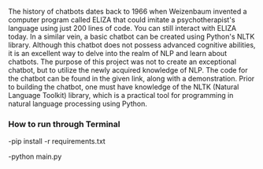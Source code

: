 The history of chatbots dates back to 1966 when Weizenbaum invented a computer program called ELIZA that could imitate a psychotherapist's language using just 200 lines of code. You can still interact with ELIZA today. In a similar vein, a basic chatbot can be created using Python's NLTK library.
Although this chatbot does not possess advanced cognitive abilities, it is an excellent way to delve into the realm of NLP and learn about chatbots. The purpose of this project was not to create an exceptional chatbot, but to utilize the newly acquired knowledge of NLP. The code for the chatbot can be found in the given link, along with a demonstration. Prior to building the chatbot, one must have knowledge of the NLTK (Natural Language Toolkit) library, which is a practical tool for programming in natural language processing using Python.



### How to run through Terminal
-pip install -r requirements.txt

-python main.py
